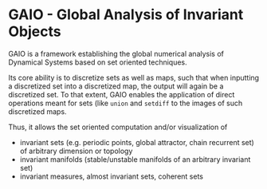 # GAIO - Global Analysis of Invariant Objects
GAIO is a framework establishing the global numerical analysis of Dynamical Systems based on set oriented techniques.

Its core ability is to discretize sets as well as maps, such that when inputting a discretized set into a discretized map, the output will again be a discretized set. 
To that extent, GAIO enables the application of direct operations meant for sets (like `union` and `setdiff` to the images of such discretized maps. 

Thus, it allows the set oriented computation and/or visualization of 
- invariant sets (e.g. periodic points, global attractor, chain recurrent set) of arbitrary dimension or topology
- invariant manifolds (stable/unstable manifolds of an arbitrary invariant set)
- invariant measures, almost invariant sets, coherent sets

